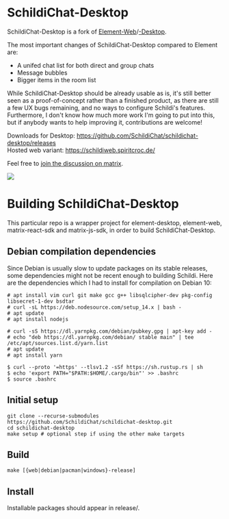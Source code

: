 # SchildiChat-Desktop

SchildiChat-Desktop is a fork of [Element-Web](https://github.com/vector-im/element-web)/[-Desktop](https://github.com/vector-im/element-desktop).

The most important changes of SchildiChat-Desktop compared to Element are:

- A unifed chat list for both direct and group chats
- Message bubbles
- Bigger items in the room list

While SchildiChat-Desktop should be already usable as is, it's still better seen as a
proof-of-concept rather than a finished product, as there are still a few UX bugs
remaining, and no ways to configure Schildi's features.
Furthermore, I don't know how much more work I'm going to put into this, but
if anybody wants to help improving it, contributions are welcome!

Downloads for Desktop: https://github.com/SchildiChat/schildichat-desktop/releases <br/>
Hosted web variant: https://schildiweb.spiritcroc.de/

Feel free to [join the discussion on matrix](https://matrix.to/#/#schildichat-web:matrix.org).

<img src="https://raw.githubusercontent.com/SchildiChat/schildichat-desktop/sc/screenshots/1.png"/>


# Building SchildiChat-Desktop

This particular repo is a wrapper project for element-desktop, element-web, matrix-react-sdk and matrix-js-sdk, in order to build SchildiChat-Desktop.


## Debian compilation dependencies

Since Debian is usually slow to update packages on its stable releases, some dependencies
might not be recent enough to building Schildi.
Here are the dependencies which I had to install for compilation on Debian 10:

```
# apt install vim curl git make gcc g++ libsqlcipher-dev pkg-config libsecret-1-dev bsdtar
# curl -sL https://deb.nodesource.com/setup_14.x | bash -
# apt update
# apt install nodejs

# curl -sS https://dl.yarnpkg.com/debian/pubkey.gpg | apt-key add -
# echo "deb https://dl.yarnpkg.com/debian/ stable main" | tee /etc/apt/sources.list.d/yarn.list
# apt update
# apt install yarn

$ curl --proto '=https' --tlsv1.2 -sSf https://sh.rustup.rs | sh
$ echo 'export PATH="$PATH:$HOME/.cargo/bin"' >> .bashrc
$ source .bashrc
```

## Initial setup

```
git clone --recurse-submodules https://github.com/SchildiChat/schildichat-desktop.git
cd schildichat-desktop
make setup # optional step if using the other make targets
```

## Build

`make [{web|debian|pacman|windows}-release]`

## Install

Installable packages should appear in release/.
